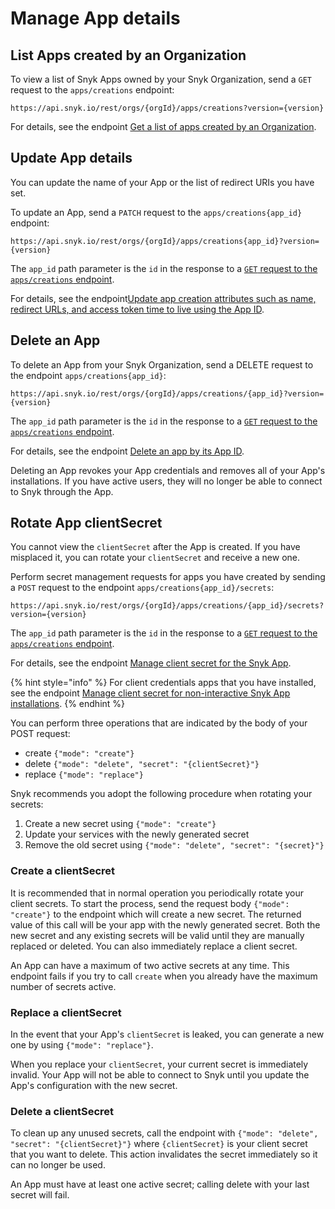# Manage App details

## List Apps created by an Organization

To view a list of Snyk Apps owned by your Snyk Organization, send a `GET` request to the `apps/creations` endpoint:

`https://api.snyk.io/rest/orgs/{orgId}/apps/creations?version={version}`

For details, see the endpoint [Get a list of apps created by an Organization](../../reference/apps.md#orgs-org_id-apps-1).

## Update App details

You can update the name of your App or the list of redirect URIs you have set.

To update an App, send a `PATCH` request to the `apps/creations{app_id}` endpoint:

`https://api.snyk.io/rest/orgs/{orgId}/apps/creations{app_id}?version={version}`

The `app_id` path parameter is the `id` in the response to a [`GET` request to the `apps/creations` endpoint](manage-app-details.md#list-apps-created-by-an-organization).

For details, see the endpoint[Update app creation attributes such as name, redirect URLs, and access token time to live using the App ID](../../reference/apps.md#orgs-org_id-apps-creations-app_id).

## Delete an App

To delete an App from your Snyk Organization, send a DELETE request to the endpoint `apps/creations{app_id}`:

`https://api.snyk.io/rest/orgs/{orgId}/apps/creations/{app_id}?version={version}`

The `app_id` path parameter is the `id` in the response to a [`GET` request to the `apps/creations` endpoint](manage-app-details.md#list-apps-created-by-an-organization).

For details, see the endpoint [Delete an app by its App ID](../../reference/apps.md#orgs-org_id-apps-client_id-2).

Deleting an App revokes your App credentials and removes all of your App's installations. If you have active users, they will no longer be able to connect to Snyk through the App.

## Rotate App clientSecret

You cannot view the `clientSecret` after the App is created. If you have misplaced it, you can rotate your `clientSecret` and receive a new one.

Perform secret management requests for apps you have created by sending a `POST` request to the endpoint `apps/creations{app_id}/secrets`:

`https://api.snyk.io/rest/orgs/{orgId}/apps/creations/{app_id}/secrets?version={version}`

The `app_id` path parameter is the `id` in the response to a [`GET` request to the `apps/creations` endpoint](manage-app-details.md#list-apps-created-by-an-organization).

For details, see the endpoint [Manage client secret for the Snyk App](../../reference/apps.md#orgs-org_id-apps-creations-app_id-secrets).

{% hint style="info" %}
For client credentials apps that you have installed, see the endpoint [Manage client secret for non-interactive Snyk App installations](../../reference/apps.md#groups-group_id-apps-installs-install_id-secrets).
{% endhint %}

You can perform three operations that are indicated by the body of your POST request:

* create `{"mode": "create"}`
* delete `{"mode": "delete", "secret": "{clientSecret}"}`
* replace `{"mode": "replace"}`

Snyk recommends you adopt the following procedure when rotating your secrets:

1. Create a new secret using `{"mode": "create"}`
2. Update your services with the newly generated secret
3. Remove the old secret using `{"mode": "delete", "secret": "{secret}"}`

### Create a clientSecret

It is recommended that in normal operation you periodically rotate your client secrets. To start the process, send the request body `{"mode": "create"}` to the endpoint which will create a new secret. The returned value of this call will be your app with the newly generated secret. Both the new secret and any existing secrets will be valid until they are manually replaced or deleted. You can also immediately replace a client secret.

An App can have a maximum of two active secrets at any time. This endpoint fails if you try to call `create` when you already have the maximum number of secrets active.

### Replace a clientSecret

In the event that your App's `clientSecret` is leaked, you can generate a new one by using `{"mode": "replace"}`.

When you replace your `clientSecret`, your current secret is immediately invalid. Your App will not be able to connect to Snyk until you update the App's configuration with the new secret.

### Delete a clientSecret

To clean up any unused secrets, call the endpoint with `{"mode": "delete", "secret": "{clientSecret}"}` where `{clientSecret}` is your client secret that you want to delete. This action invalidates the secret immediately so it can no longer be used.

An App must have at least one active secret; calling delete with your last secret will fail.
